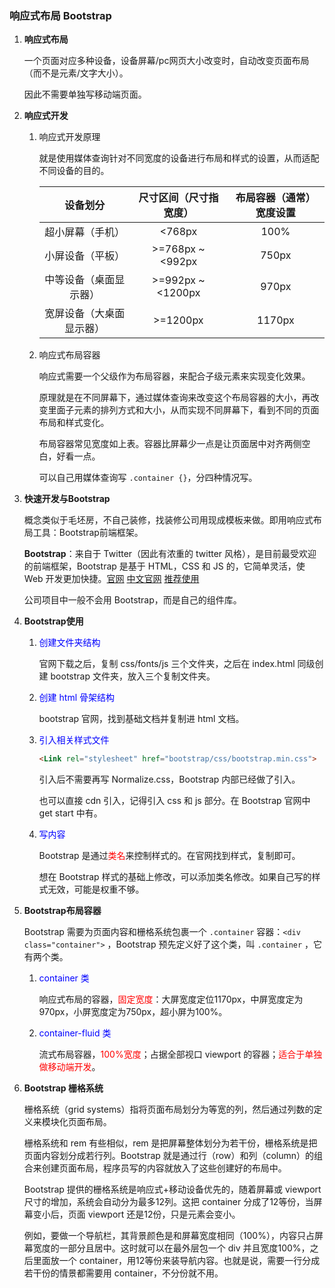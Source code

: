 ### 响应式布局 Bootstrap

1. **响应式布局**

   一个页面对应多种设备，设备屏幕/pc网页大小改变时，自动改变页面布局（而不是元素/文字大小）。

   因此不需要单独写移动端页面。

   

2. **响应式开发**

   1. 响应式开发原理

      就是使用媒体查询针对不同宽度的设备进行布局和样式的设置，从而适配不同设备的目的。

      |         设备划分         | 尺寸区间（尺寸指宽度） | 布局容器（通常）宽度设置 |
      | :----------------------: | :--------------------: | :----------------------: |
      |     超小屏幕（手机）     |         <768px         |           100%           |
      |     小屏设备（平板）     |    >=768px ~ <992px    |          750px           |
      |  中等设备（桌面显示器）  |   >=992px ~ <1200px    |          970px           |
      | 宽屏设备（大桌面显示器） |        >=1200px        |          1170px          |

      

   2. 响应式布局容器

      响应式需要一个父级作为布局容器，来配合子级元素来实现变化效果。

      原理就是在不同屏幕下，通过媒体查询来改变这个布局容器的大小，再改变里面子元素的排列方式和大小，从而实现不同屏幕下，看到不同的页面布局和样式变化。

      布局容器常见宽度如上表。容器比屏幕少一点是让页面居中对齐两侧空白，好看一点。

      可以自己用媒体查询写 `.container {}`，分四种情况写。

      

3. **快速开发与Bootstrap**

   概念类似于毛坯房，不自己装修，找装修公司用现成模板来做。即用响应式布局工具：Bootstrap前端框架。

   **Bootstrap**：来自于 Twitter（因此有浓重的 twitter 风格），是目前最受欢迎的前端框架，Bootstrap 是基于 HTML，CSS 和 JS 的，它简单灵活，使 Web 开发更加快捷。[官网](www.bootcss.com) [中文官网](getbootstrap.com) [推荐使用](bootstrap.css88.com)

   公司项目中一般不会用 Bootstrap，而是自己的组件库。

   

4. **Bootstrap使用**

   1. <font color='blue'>创建文件夹结构</font>

      官网下载之后，复制 css/fonts/js 三个文件夹，之后在 index.html 同级创建 bootstrap 文件夹，放入三个复制文件夹。

   2. <font color='blue'>创建 html 骨架结构</font>

      bootstrap 官网，找到基础文档并复制进 html 文档。

   3. <font color='blue'>引入相关样式文件</font>

      ```html
      <Link rel="stylesheet" href="bootstrap/css/bootstrap.min.css">
      ```

      引入后不需要再写 Normalize.css，Bootstrap 内部已经做了引入。

      也可以直接 cdn 引入，记得引入 css 和 js 部分。在 Bootstrap 官网中 get start 中有。

   4. <font color='blue'>写内容</font>

      Bootstrap 是通过<font color='red'>类名</font>来控制样式的。在官网找到样式，复制即可。

      想在 Bootstrap 样式的基础上修改，可以添加类名修改。如果自己写的样式无效，可能是权重不够。

      

5. **Bootstrap布局容器**

   Bootstrap 需要为页面内容和栅格系统包裹一个 `.container` 容器：`<div class="container">` ，Bootstrap 预先定义好了这个类，叫 `.container` ，它有两个类。

   1. <font color='blue'>container 类</font>

      响应式布局的容器，<font color='red'>固定宽度</font>：大屏宽度定位1170px，中屏宽度定为970px，小屏宽度定为750px，超小屏为100%。

   2. <font color='blue'>container-fluid 类</font>

      流式布局容器，<font color='red'>100%宽度</font>；占据全部视口 viewport 的容器；<font color='red'>适合于单独做移动端开发</font>。

      

6. **Bootstrap 栅格系统**

   栅格系统（grid systems）指将页面布局划分为等宽的列，然后通过列数的定义来模块化页面布局。

   栅格系统和 rem 有些相似，rem 是把屏幕整体划分为若干份，栅格系统是把页面内容划分成若行列。Bootstrap 就是通过行（row）和列（column）的组合来创建页面布局，程序员写的内容就放入了这些创建好的布局中。

   Bootstrap 提供的栅格系统是响应式+移动设备优先的，随着屏幕或 viewport 尺寸的增加，系统会自动分为最多12列。这把 container 分成了12等份，当屏幕变小后，页面 viewport 还是12份，只是元素会变小。

   

   例如，要做一个导航栏，其背景颜色是和屏幕宽度相同（100%），内容只占屏幕宽度的一部分且居中。这时就可以在最外层包一个 div 并且宽度100%，之后里面放一个 container，用12等份来装导航内容。也就是说，需要一行分成若干份的情景都需要用 container，不分份就不用。

   

